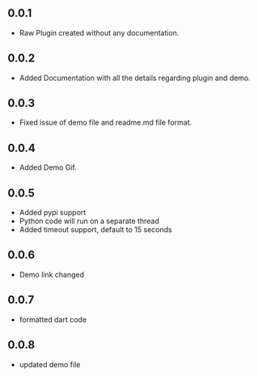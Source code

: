 ## 0.0.1

* Raw Plugin created without any documentation.

## 0.0.2 

* Added Documentation with all the details regarding plugin and demo.

## 0.0.3

* Fixed issue of demo file and readme.md file format.
  
## 0.0.4

* Added Demo Gif.
  
##  0.0.5

* Added pypi support
* Python code will run on a separate thread 
* Added timeout support, default to 15 seconds

##  0.0.6

* Demo link changed

##  0.0.7

* formatted dart code

##  0.0.8

* updated demo file